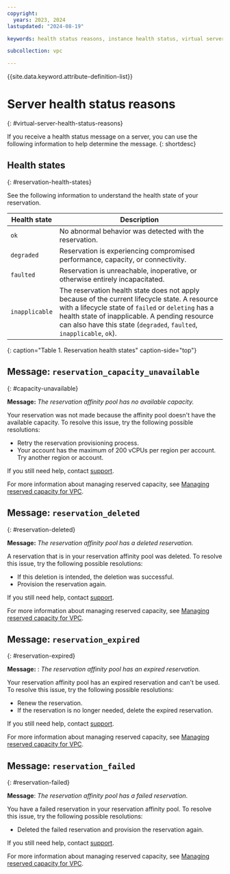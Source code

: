 ```yaml
---
copyright:
  years: 2023, 2024
lastupdated: "2024-08-19"

keywords: health status reasons, instance health status, virtual server health status,

subcollection: vpc

---
```


{{site.data.keyword.attribute-definition-list}}

# Server health status reasons
{: #virtual-server-health-status-reasons}

If you receive a health status message on a server, you can use the following information to help determine the message.
{: shortdesc}

## Health states
{: #reservation-health-states}

See the following information to understand the health state of your reservation.

| Health state | Description |
| ------------ | ----------- |
| `ok` | No abnormal behavior was detected with the reservation. |
| `degraded` | Reservation is experiencing compromised performance, capacity, or connectivity. |
| `faulted` | Reservation is unreachable, inoperative, or otherwise entirely incapacitated. |
| `inapplicable` | The reservation health state does not apply because of the current lifecycle state. A resource with a lifecycle state of `failed` or `deleting` has a health state of inapplicable. A pending resource can also have this state (`degraded`, `faulted`, `inapplicable`, `ok`). |
{: caption="Table 1. Reservation health states" caption-side="top"}

## Message: `reservation_capacity_unavailable`
{: #capacity-unavailable}

**Message:** _The reservation affinity pool has no available capacity._

Your reservation was not made because the affinity pool doesn't have the available capacity. To resolve this issue, try the following possible resolutions:

* Retry the reservation provisioning process.
* Your account has the maximum of 200 vCPUs per region per account. Try another region or account.

If you still need help, contact [support](/docs/vpc?topic=vpc-getting-help-and-support-for-vpc).

For more information about managing reserved capacity, see [Managing reserved capacity for VPC](/docs/vpc?topic=vpc-managing-reserved-capacity-vpc).

## Message: `reservation_deleted`
{: #reservation-deleted}

**Message:** _The reservation affinity pool has a deleted reservation._

A reservation that is in your reservation affinity pool was deleted. To resolve this issue, try the following possible resolutions:

* If this deletion is intended, the deletion was successful.
* Provision the reservation again.

If you still need help, contact [support](/docs/vpc?topic=vpc-getting-help-and-support-for-vpc).

For more information about managing reserved capacity, see [Managing reserved capacity for VPC](/docs/vpc?topic=vpc-managing-reserved-capacity-vpc).

## Message: `reservation_expired`
{: #reservation-expired}

**Message:** : _The reservation affinity pool has an expired reservation._

Your reservation affinity pool has an expired reservation and can't be used. To resolve this issue, try the following possible resolutions:

* Renew the reservation.
* If the reservation is no longer needed, delete the expired reservation.

If you still need help, contact [support](/docs/vpc?topic=vpc-getting-help-and-support-for-vpc).

For more information about managing reserved capacity, see [Managing reserved capacity for VPC](/docs/vpc?topic=vpc-managing-reserved-capacity-vpc).

## Message: `reservation_failed`
{: #reservation-failed}

**Message**: _The reservation affinity pool has a failed reservation._

You have a failed reservation in your reservation affinity pool. To resolve this issue, try the following possible resolutions:

* Deleted the failed reservation and provision the reservation again.

If you still need help, contact [support](/docs/vpc?topic=vpc-getting-help-and-support-for-vpc).

For more information about managing reserved capacity, see [Managing reserved capacity for VPC](/docs/vpc?topic=vpc-managing-reserved-capacity-vpc).
